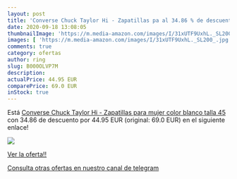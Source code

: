 ```yaml
---
layout: post
title: 'Converse Chuck Taylor Hi - Zapatillas pa al 34.86 % de descuento'
date: 2020-09-18 13:08:05
thumbnailImage: 'https://m.media-amazon.com/images/I/31xUTF9UxhL._SL200_.jpg'
images: [ 'https://m.media-amazon.com/images/I/31xUTF9UxhL._SL200_.jpg' ]
comments: true
category: ofertas
author: ring
slug: B000OLVP7M
description:
actualPrice: 44.95 EUR
comparePrice: 69.0 EUR
inStock: true
---
```


Está [Converse Chuck Taylor Hi - Zapatillas para mujer  color blanco  talla 45](https://www.amazon.com/dp/B000OLVP7M/?tag=redken08-20) con 34.86 de descuento por 44.95 EUR (original: 69.0 EUR) en el siguiente enlace!

[![](https://m.media-amazon.com/images/I/31xUTF9UxhL._SL200_.jpg)](https://www.amazon.com/dp/B000OLVP7M/?tag=redken08-20)

[Ver la oferta!!](https://www.amazon.com/dp/B000OLVP7M/?tag=redken08-20)

[Consulta otras ofertas en nuestro canal de telegram](https://t.me/s/ofertas25)
